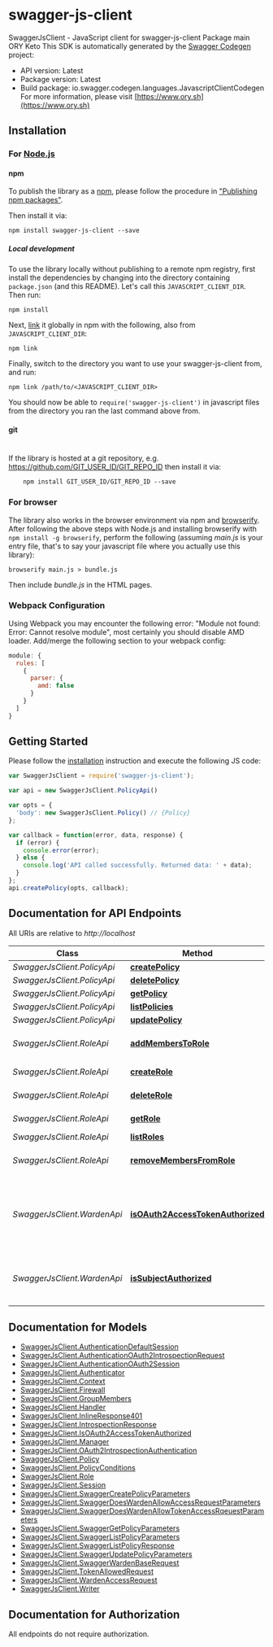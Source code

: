 # swagger-js-client

SwaggerJsClient - JavaScript client for swagger-js-client
Package main ORY Keto
This SDK is automatically generated by the [Swagger Codegen](https://github.com/swagger-api/swagger-codegen) project:

- API version: Latest
- Package version: Latest
- Build package: io.swagger.codegen.languages.JavascriptClientCodegen
For more information, please visit [https://www.ory.sh](https://www.ory.sh)

## Installation

### For [Node.js](https://nodejs.org/)

#### npm

To publish the library as a [npm](https://www.npmjs.com/),
please follow the procedure in ["Publishing npm packages"](https://docs.npmjs.com/getting-started/publishing-npm-packages).

Then install it via:

```shell
npm install swagger-js-client --save
```

##### Local development

To use the library locally without publishing to a remote npm registry, first install the dependencies by changing 
into the directory containing `package.json` (and this README). Let's call this `JAVASCRIPT_CLIENT_DIR`. Then run:

```shell
npm install
```

Next, [link](https://docs.npmjs.com/cli/link) it globally in npm with the following, also from `JAVASCRIPT_CLIENT_DIR`:

```shell
npm link
```

Finally, switch to the directory you want to use your swagger-js-client from, and run:

```shell
npm link /path/to/<JAVASCRIPT_CLIENT_DIR>
```

You should now be able to `require('swagger-js-client')` in javascript files from the directory you ran the last 
command above from.

#### git
#
If the library is hosted at a git repository, e.g.
https://github.com/GIT_USER_ID/GIT_REPO_ID
then install it via:

```shell
    npm install GIT_USER_ID/GIT_REPO_ID --save
```

### For browser

The library also works in the browser environment via npm and [browserify](http://browserify.org/). After following
the above steps with Node.js and installing browserify with `npm install -g browserify`,
perform the following (assuming *main.js* is your entry file, that's to say your javascript file where you actually 
use this library):

```shell
browserify main.js > bundle.js
```

Then include *bundle.js* in the HTML pages.

### Webpack Configuration

Using Webpack you may encounter the following error: "Module not found: Error:
Cannot resolve module", most certainly you should disable AMD loader. Add/merge
the following section to your webpack config:

```javascript
module: {
  rules: [
    {
      parser: {
        amd: false
      }
    }
  ]
}
```

## Getting Started

Please follow the [installation](#installation) instruction and execute the following JS code:

```javascript
var SwaggerJsClient = require('swagger-js-client');

var api = new SwaggerJsClient.PolicyApi()

var opts = { 
  'body': new SwaggerJsClient.Policy() // {Policy} 
};

var callback = function(error, data, response) {
  if (error) {
    console.error(error);
  } else {
    console.log('API called successfully. Returned data: ' + data);
  }
};
api.createPolicy(opts, callback);

```

## Documentation for API Endpoints

All URIs are relative to *http://localhost*

Class | Method | HTTP request | Description
------------ | ------------- | ------------- | -------------
*SwaggerJsClient.PolicyApi* | [**createPolicy**](docs/PolicyApi.md#createPolicy) | **POST** /policies | 
*SwaggerJsClient.PolicyApi* | [**deletePolicy**](docs/PolicyApi.md#deletePolicy) | **DELETE** /policies/{id} | 
*SwaggerJsClient.PolicyApi* | [**getPolicy**](docs/PolicyApi.md#getPolicy) | **GET** /policies/{id} | 
*SwaggerJsClient.PolicyApi* | [**listPolicies**](docs/PolicyApi.md#listPolicies) | **GET** /policies | 
*SwaggerJsClient.PolicyApi* | [**updatePolicy**](docs/PolicyApi.md#updatePolicy) | **PUT** /policies/{id} | 
*SwaggerJsClient.RoleApi* | [**addMembersToRole**](docs/RoleApi.md#addMembersToRole) | **POST** /roles/{id}/members | Add members to a role
*SwaggerJsClient.RoleApi* | [**createRole**](docs/RoleApi.md#createRole) | **POST** /roles | Create a role
*SwaggerJsClient.RoleApi* | [**deleteRole**](docs/RoleApi.md#deleteRole) | **DELETE** /roles/{id} | Get a role by its ID
*SwaggerJsClient.RoleApi* | [**getRole**](docs/RoleApi.md#getRole) | **GET** /roles/{id} | Get a role by its ID
*SwaggerJsClient.RoleApi* | [**listRoles**](docs/RoleApi.md#listRoles) | **GET** /roles | List all roles
*SwaggerJsClient.RoleApi* | [**removeMembersFromRole**](docs/RoleApi.md#removeMembersFromRole) | **DELETE** /roles/{id}/members | Remove members from a role
*SwaggerJsClient.WardenApi* | [**isOAuth2AccessTokenAuthorized**](docs/WardenApi.md#isOAuth2AccessTokenAuthorized) | **POST** /warden/oauth2/authorize | Check if an OAuth 2.0 access token is authorized to access a resource
*SwaggerJsClient.WardenApi* | [**isSubjectAuthorized**](docs/WardenApi.md#isSubjectAuthorized) | **POST** /warden/subjects/authorize | Check if a subject is authorized to access a resource


## Documentation for Models

 - [SwaggerJsClient.AuthenticationDefaultSession](docs/AuthenticationDefaultSession.md)
 - [SwaggerJsClient.AuthenticationOAuth2IntrospectionRequest](docs/AuthenticationOAuth2IntrospectionRequest.md)
 - [SwaggerJsClient.AuthenticationOAuth2Session](docs/AuthenticationOAuth2Session.md)
 - [SwaggerJsClient.Authenticator](docs/Authenticator.md)
 - [SwaggerJsClient.Context](docs/Context.md)
 - [SwaggerJsClient.Firewall](docs/Firewall.md)
 - [SwaggerJsClient.GroupMembers](docs/GroupMembers.md)
 - [SwaggerJsClient.Handler](docs/Handler.md)
 - [SwaggerJsClient.InlineResponse401](docs/InlineResponse401.md)
 - [SwaggerJsClient.IntrospectionResponse](docs/IntrospectionResponse.md)
 - [SwaggerJsClient.IsOAuth2AccessTokenAuthorized](docs/IsOAuth2AccessTokenAuthorized.md)
 - [SwaggerJsClient.Manager](docs/Manager.md)
 - [SwaggerJsClient.OAuth2IntrospectionAuthentication](docs/OAuth2IntrospectionAuthentication.md)
 - [SwaggerJsClient.Policy](docs/Policy.md)
 - [SwaggerJsClient.PolicyConditions](docs/PolicyConditions.md)
 - [SwaggerJsClient.Role](docs/Role.md)
 - [SwaggerJsClient.Session](docs/Session.md)
 - [SwaggerJsClient.SwaggerCreatePolicyParameters](docs/SwaggerCreatePolicyParameters.md)
 - [SwaggerJsClient.SwaggerDoesWardenAllowAccessRequestParameters](docs/SwaggerDoesWardenAllowAccessRequestParameters.md)
 - [SwaggerJsClient.SwaggerDoesWardenAllowTokenAccessRqeuestParameters](docs/SwaggerDoesWardenAllowTokenAccessRqeuestParameters.md)
 - [SwaggerJsClient.SwaggerGetPolicyParameters](docs/SwaggerGetPolicyParameters.md)
 - [SwaggerJsClient.SwaggerListPolicyParameters](docs/SwaggerListPolicyParameters.md)
 - [SwaggerJsClient.SwaggerListPolicyResponse](docs/SwaggerListPolicyResponse.md)
 - [SwaggerJsClient.SwaggerUpdatePolicyParameters](docs/SwaggerUpdatePolicyParameters.md)
 - [SwaggerJsClient.SwaggerWardenBaseRequest](docs/SwaggerWardenBaseRequest.md)
 - [SwaggerJsClient.TokenAllowedRequest](docs/TokenAllowedRequest.md)
 - [SwaggerJsClient.WardenAccessRequest](docs/WardenAccessRequest.md)
 - [SwaggerJsClient.Writer](docs/Writer.md)


## Documentation for Authorization

 All endpoints do not require authorization.

